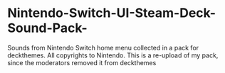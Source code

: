 # Nintendo-Switch-UI-Steam-Deck-Sound-Pack-
Sounds from Nintendo Switch home menu collected in a pack for deckthemes. All copyrights to Nintendo. This is a re-upload of my pack, since the moderators removed it from deckthemes
